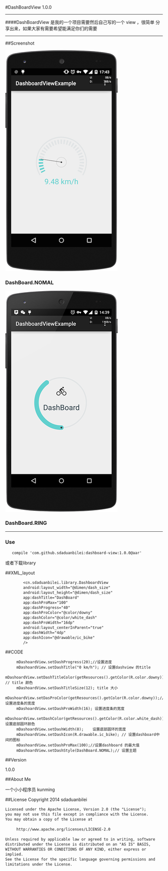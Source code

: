 #DashBoardView 1.0.0

----------------------------------------------------------
####DashBoardView  是我的一个项目需要然后自己写的一个 view ，很简单 分享出来，如果大家有需要希望能满足你们的需要

----------------------------------------------------------

##Screenshot

![](screenshot/device-2014-12-15-174329.png)

### DashBoard.NOMAL
![](screenshot/device-2014-12-12-144006.png)

### DashBoard.RING 


----------------------------------------------------------

### Use

       compile 'com.github.sdaduanbilei:dashboard-view:1.0.0@aar'

或者下载library


##XML_layout
```
		<cn.sdaduanbilei.library.DashboardView
        android:layout_width="@dimen/dash_size"
        android:layout_height="@dimen/dash_size"
        app:dashTitle="DashBoard"
        app:dashProMax="100"
        app:dashProgress="40"
        app:dashProColor="@color/downy"
        app:dashColor="@color/white_dash"
        app:dashProWidth="16dp"
        android:layout_centerInParent="true"
        app:dashWidth="4dp"
        app:dashIcon="@drawable/ic_bike"
        />
```
##CODE
``` 
     mDashoardView.setDashProgress(20);//设置进度
     mDashoardView.setDashTitle("0 km/h"); // 设置dashview 的title
     mDashoardView.setDashTitleColor(getResources().getColor(R.color.downy)); // title 颜色
     mDashoardView.setDashTitleSize(12); title 大小
     mDashoardView.setDasProColor(getResources().getColor(R.color.downy));// 设置进度条的宽度
     mDashoardView.setDashProWidth(16); 设置进度条的宽度
     mDashoardView.setDashColor(getResources().getColor(R.color.white_dash));// 设置底部圆环颜色
     mDashoardView.setDashWidth(8);    设置底部圆环的宽度
     mDashoardView.setDashIcon(R.drawable.ic_bike); // 设置dashboard中间的图标
     mDashoardView.setDashProMax(100);//设置dashboard 的最大值
     mDashoardView.setDashStyle(DashBoard.NOMAL);// 设置主题
```
##Version 

 1.0.0
  
##About Me

一个小小程序员  kunming

##License
	Copyright 2014 sdaduanbilei

	Licensed under the Apache License, Version 2.0 (the "License");
	you may not use this file except in compliance with the License.
	You may obtain a copy of the License at

		 http://www.apache.org/licenses/LICENSE-2.0

	Unless required by applicable law or agreed to in writing, software
	distributed under the License is distributed on an "AS IS" BASIS,
	WITHOUT WARRANTIES OR CONDITIONS OF ANY KIND, either express or implied.
	See the License for the specific language governing permissions and
	limitations under the License.	
 


